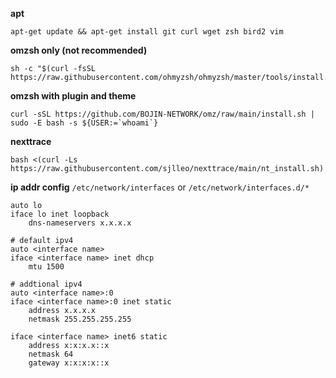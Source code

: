 __apt__
```
apt-get update && apt-get install git curl wget zsh bird2 vim
```
__omzsh only (not recommended)__
```
sh -c "$(curl -fsSL https://raw.githubusercontent.com/ohmyzsh/ohmyzsh/master/tools/install.sh)"
```
__omzsh with plugin and theme__
```
curl -sSL https://github.com/BOJIN-NETWORK/omz/raw/main/install.sh | sudo -E bash -s ${USER:=`whoami`}
```
__nexttrace__
```
bash <(curl -Ls https://raw.githubusercontent.com/sjlleo/nexttrace/main/nt_install.sh)
```
__ip addr config__
`/etc/network/interfaces` or `/etc/network/interfaces.d/*`
```
auto lo
iface lo inet loopback
    dns-nameservers x.x.x.x

# default ipv4
auto <interface name>
iface <interface name> inet dhcp
    mtu 1500

# addtional ipv4
auto <interface name>:0
iface <interface name>:0 inet static
    address x.x.x.x
    netmask 255.255.255.255

iface <interface name> inet6 static
    address x:x:x.x::x
    netmask 64
    gateway x:x:x:x::x
```